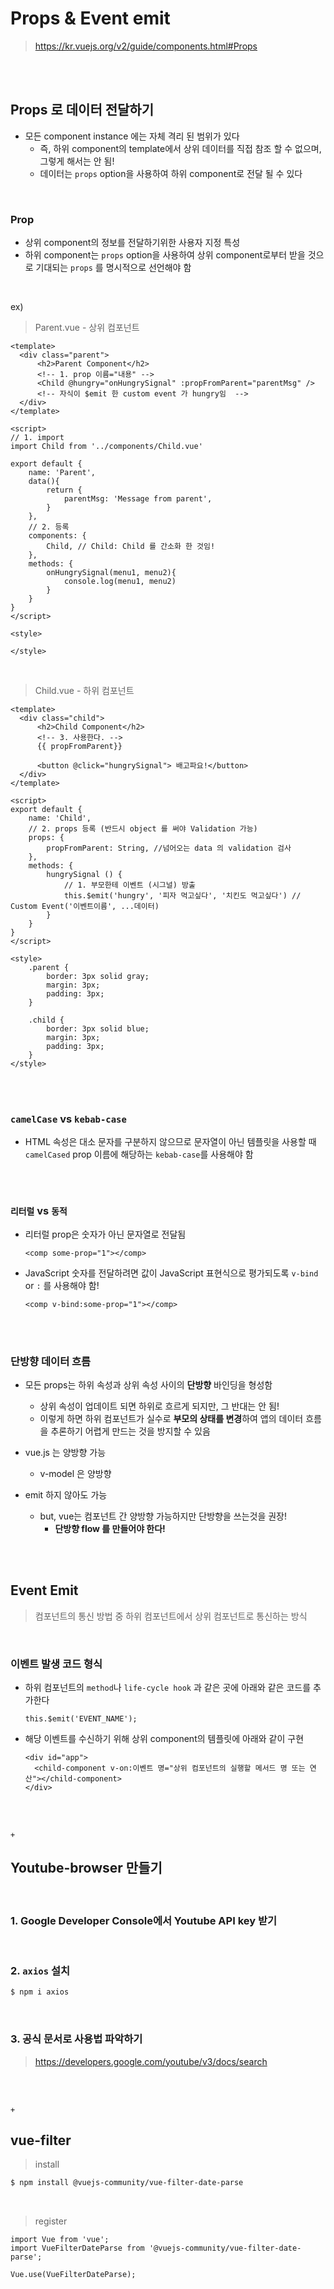 # Props & Event emit 

> https://kr.vuejs.org/v2/guide/components.html#Props

<br>

<br>

  ## Props 로 데이터 전달하기

- 모든 component instance 에는 자체 격리 된 범위가 있다
  - 즉, 하위 component의 template에서 상위 데이터를 직접 참조 할 수 없으며, 그렇게 해서는 안 됨!
  - 데이터는 `props` option을 사용하여 하위 component로 전달 될 수 있다

<br>

### Prop

- 상위 component의 정보를 전달하기위한 사용자 지정 특성
- 하위 component는 `props` option을 사용하여 상위 component로부터 받을 것으로 기대되는 `props` 를 명시적으로 선언해야 함 

<br>

ex)

> Parent.vue - 상위 컴포넌트

```vue
<template>
  <div class="parent">
      <h2>Parent Component</h2>
      <!-- 1. prop 이름="내용" -->
      <Child @hungry="onHungrySignal" :propFromParent="parentMsg" />
      <!-- 자식이 $emit 한 custom event 가 hungry임  -->
  </div>
</template>

<script>
// 1. import
import Child from '../components/Child.vue'

export default {
    name: 'Parent',
    data(){
        return {
            parentMsg: 'Message from parent',
        }
    },
    // 2. 등록
    components: {
        Child, // Child: Child 를 간소화 한 것임!
    },
    methods: {
        onHungrySignal(menu1, menu2){
            console.log(menu1, menu2)
        }
    }
}
</script>

<style>

</style>
```

<br>

> Child.vue - 하위 컴포넌트

```vue
<template>
  <div class="child">
      <h2>Child Component</h2>
      <!-- 3. 사용한다. -->
      {{ propFromParent}}

      <button @click="hungrySignal"> 배고파요!</button>
  </div>
</template>

<script>
export default {
    name: 'Child',
    // 2. props 등록 (반드시 object 를 써야 Validation 가능)
    props: {
        propFromParent: String, //넘어오는 data 의 validation 검사
    },
    methods: {
        hungrySignal () {
            // 1. 부모한테 이벤트 (시그널) 방출
            this.$emit('hungry', '피자 먹고싶다', '치킨도 먹고싶다') // Custom Event('이벤트이름', ...데이터)
        }
    }
}
</script>

<style>
    .parent {
        border: 3px solid gray;
        margin: 3px;
        padding: 3px;
    }

    .child {
        border: 3px solid blue;
        margin: 3px;
        padding: 3px;
    }
</style>
```

<br>

<br>

### `camelCase` vs `kebab-case`

-  HTML 속성은 대소 문자를 구분하지 않으므로 문자열이 아닌 템플릿을 사용할 때 `camelCased` prop 이름에 해당하는 `kebab-case`를 사용해야 함

<br>

<br>

### `리터럴` vs `동적`

- 리터럴 prop은 숫자가 아닌 문자열로 전달됨

  ``` vue
  <comp some-prop="1"></comp>
  ```

- JavaScript 숫자를 전달하려면 값이 JavaScript 표현식으로 평가되도록 `v-bind`   or  `:`  를 사용해야 함!

  ```vue
  <comp v-bind:some-prop="1"></comp>
  ```

<br>

<br>

### 단방향 데이터 흐름

- 모든 props는 하위 속성과 상위 속성 사이의 **단방향** 바인딩을 형성함
  - 상위 속성이 업데이트 되면 하위로 흐르게 되지만, 그 반대는 안 됨!
  - 이렇게 하면 하위 컴포넌트가 실수로 **부모의 상태를 변경**하여 앱의 데이터 흐름을 추론하기 어렵게 만드는 것을 방지할 수 있음

- vue.js 는 양방향 가능
  - v-model 은 양방향
- emit 하지 않아도 가능
  - but, vue는 컴포넌트 간 양방향 가능하지만 단방향을 쓰는것을 권장! 
    - **단방향 flow 를 만들어야 한다!**

<br>

<br>

## Event Emit

> 컴포넌트의 통신 방법 중 하위 컴포넌트에서 상위 컴포넌트로 통신하는 방식

<br>

### 이벤트 발생 코드 형식

- 하위 컴포넌트의 `method`나 `life-cycle hook` 과 같은 곳에 아래와 같은 코드를 추가한다

  ``` vue
  this.$emit('EVENT_NAME');
  ```

- 해당 이벤트를 수신하기 위해 상위 component의 템플릿에 아래와 같이 구현

  ``` vue
  <div id="app">
    <child-component v-on:이벤트 명="상위 컴포넌트의 실행할 메서드 명 또는 연산"></child-component>
  </div>
  ```

  



<br>

<br>

`+`

## Youtube-browser 만들기

<br>

### 1. Google Developer Console에서 Youtube API key 받기

<br>

### 2. `axios` 설치

```bash
$ npm i axios
```

<br>

### 3. 공식 문서로 사용법 파악하기

> https://developers.google.com/youtube/v3/docs/search

<br>

<br>



`+`

## vue-filter

> install

```bash
$ npm install @vuejs-community/vue-filter-date-parse
```

<br>

>  register

```vue
import Vue from 'vue';
import VueFilterDateParse from '@vuejs-community/vue-filter-date-parse';

Vue.use(VueFilterDateParse);
```

<br>

